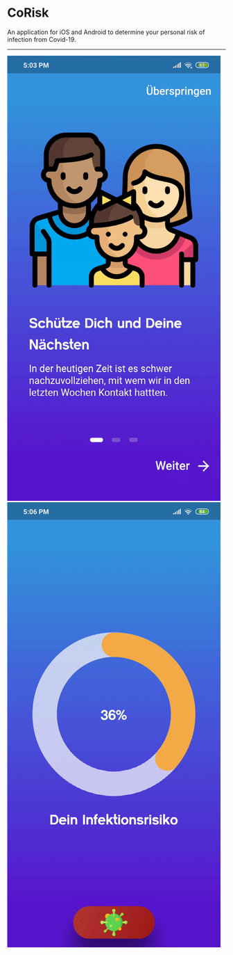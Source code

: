 # CoRisk

An application for iOS and Android to determine your personal risk of infection from Covid-19.
___________________________
![Text](https://github.com/timxschroeder/corisk/blob/master/screenshots/onboarding.gif)
![Text](https://github.com/timxschroeder/corisk/blob/master/screenshots/features.gif)
